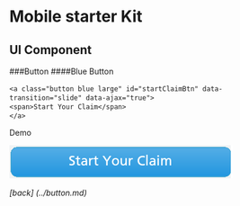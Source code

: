 Mobile starter Kit
================================

UI Component
--------------------------------


###Button
####Blue Button
		
	<a class="button blue large" id="startClaimBtn" data-transition="slide" data-ajax="true">
	<span>Start Your Claim</span>
	</a>


Demo


![alt text][Demo]

[Demo]: ../../screenshots/blue_button.png "Demo"

	
*[back] (../button.md)*  
